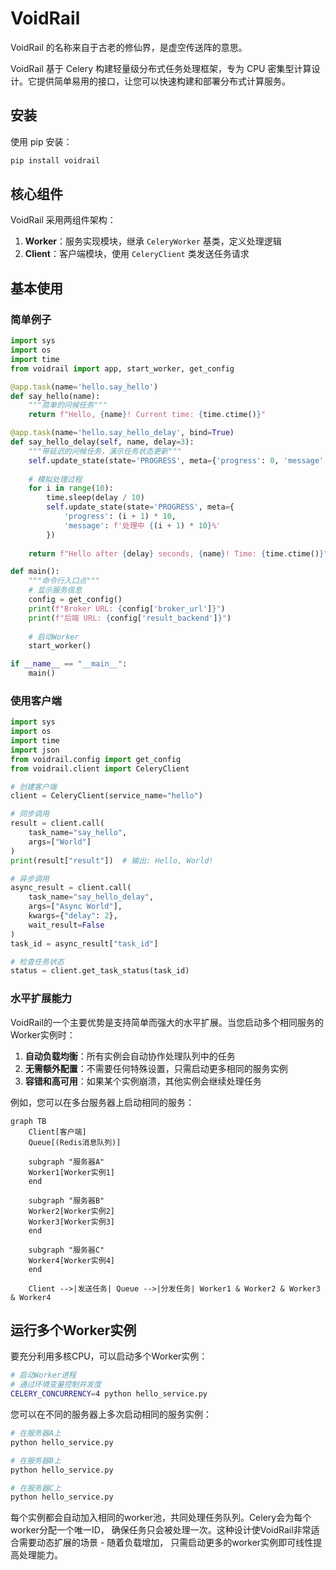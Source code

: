 # VoidRail

VoidRail 的名称来自于古老的修仙界，是虚空传送阵的意思。

VoidRail 基于 Celery 构建轻量级分布式任务处理框架，专为 CPU 密集型计算设计。它提供简单易用的接口，让您可以快速构建和部署分布式计算服务。

## 安装

使用 pip 安装：

```bash
pip install voidrail
```

## 核心组件

VoidRail 采用两组件架构：

1. **Worker**：服务实现模块，继承 `CeleryWorker` 基类，定义处理逻辑
2. **Client**：客户端模块，使用 `CeleryClient` 类发送任务请求

## 基本使用

### 简单例子

```python
import sys
import os
import time
from voidrail import app, start_worker, get_config

@app.task(name='hello.say_hello')
def say_hello(name):
    """简单的问候任务"""
    return f"Hello, {name}! Current time: {time.ctime()}"

@app.task(name='hello.say_hello_delay', bind=True)
def say_hello_delay(self, name, delay=3):
    """带延迟的问候任务，演示任务状态更新"""
    self.update_state(state='PROGRESS', meta={'progress': 0, 'message': '开始处理'})
    
    # 模拟处理过程
    for i in range(10):
        time.sleep(delay / 10)
        self.update_state(state='PROGRESS', meta={
            'progress': (i + 1) * 10, 
            'message': f'处理中 {(i + 1) * 10}%'
        })
    
    return f"Hello after {delay} seconds, {name}! Time: {time.ctime()}"

def main():
    """命令行入口点"""
    # 显示服务信息
    config = get_config()
    print(f"Broker URL: {config['broker_url']}")
    print(f"后端 URL: {config['result_backend']}")
    
    # 启动Worker
    start_worker()

if __name__ == "__main__":
    main()

```

### 使用客户端

```python
import sys
import os
import time
import json
from voidrail.config import get_config
from voidrail.client import CeleryClient

# 创建客户端
client = CeleryClient(service_name="hello")

# 同步调用
result = client.call(
    task_name="say_hello",
    args=["World"]
)
print(result["result"])  # 输出: Hello, World!

# 异步调用
async_result = client.call(
    task_name="say_hello_delay",
    args=["Async World"],
    kwargs={"delay": 2},
    wait_result=False
)
task_id = async_result["task_id"]

# 检查任务状态
status = client.get_task_status(task_id)
```

### 水平扩展能力

VoidRail的一个主要优势是支持简单而强大的水平扩展。当您启动多个相同服务的Worker实例时：

1. **自动负载均衡**：所有实例会自动协作处理队列中的任务
2. **无需额外配置**：不需要任何特殊设置，只需启动更多相同的服务实例
3. **容错和高可用**：如果某个实例崩溃，其他实例会继续处理任务

例如，您可以在多台服务器上启动相同的服务：

```mermaid
graph TB
    Client[客户端]
    Queue[(Redis消息队列)]
    
    subgraph "服务器A"
    Worker1[Worker实例1]
    end
    
    subgraph "服务器B"
    Worker2[Worker实例2]
    Worker3[Worker实例3]
    end
    
    subgraph "服务器C"
    Worker4[Worker实例4]
    end
    
    Client -->|发送任务| Queue -->|分发任务| Worker1 & Worker2 & Worker3 & Worker4
```

## 运行多个Worker实例

要充分利用多核CPU，可以启动多个Worker实例：

```bash
# 启动Worker进程
# 通过环境变量控制并发度
CELERY_CONCURRENCY=4 python hello_service.py
```

您可以在不同的服务器上多次启动相同的服务实例：

```bash
# 在服务器A上
python hello_service.py

# 在服务器B上
python hello_service.py

# 在服务器C上
python hello_service.py
```

每个实例都会自动加入相同的worker池，共同处理任务队列。Celery会为每个worker分配一个唯一ID，
确保任务只会被处理一次。这种设计使VoidRail非常适合需要动态扩展的场景 - 随着负载增加，
只需启动更多的worker实例即可线性提高处理能力。
